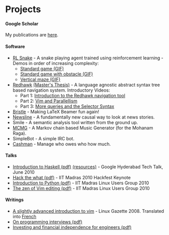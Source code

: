 # Projects


#### Google Scholar

My publications are [here](https://scholar.google.com/citations?user=RQXUtYEAAAAJ).

#### Software

* [RL Snake](http://spranesh.github.io/rl-snake) - A snake playing agent trained using reinforcement
  learning - Demos in order of increasing complexity:
  - [Standard game (GIF)](http://spranesh.github.io/rl-snake/plain.gif)
  - [Standard game with obstacle (GIF)](http://spranesh.github.io/rl-snake/middle_wall.gif)
  - [Vertical maze (GIF)](http://spranesh.github.io/rl-snake/vertical-maze.gif)
* [Redhawk](http://www.github.com/spranesh/redhawk)
  [(Master's Thesis)](/static/redhawk-standalone-ast-navigation.pdf) -
  A language agnostic abstract syntax tree based navigation system. Introductory Videos:
  - Part 1: [Introduction to the Redhawk navigation tool](https://www.youtube.com/watch?v=azaXpahrxww)
  - Part 2: [Vim and Parallellism](https://www.youtube.com/watch?v=rTjIiGfeAT8)
  - Part 3: [More queries and the Selector Syntax](https://www.youtube.com/watch?v=X5w5WTCpoVM)
* [Bristle](http://www.github.com/spranesh/bristle) - Making LaTeX Beamer fun again!
* [Newsline](http://www.github.com/spranesh/newsline) - A fundamentally new
  causal way to look at news stories.
* Smile - A semantic analysis tool written from the ground up.
* [MCMG](http://spranesh.github.io/mcmg) - A Markov chain based Music Generator (for the Mohanam Raga).
* SimpleBot - A simple IRC bot.
* [Cashman](http://www.github.com/spranesh/cashman) - Manage who owes who how much.

#### Talks
* [Introduction to Haskell (pdf)](/static/talks/intro_to_haskell.pdf)
  [(resources)](/static/talks/intro_to_haskell_resources.tar.gz) - 
  Google Hyderabad Tech Talk, June 2010 
* [Hack the what (pdf)](/static/talks/hack_the_what.pdf) -
  IIT Madras 2010 Hackfest Keynote 
* [Introduction to Python (pdf)](/static/talks/intro_to_python.pdf) -
  IIT Madras Linux Users Group 2010 
* [The zen of Vim editing (pdf)](/static/talks/vim_zen.pdf) -
  IIT Madras Linux Users Group 2010 

#### Writings

* [A slightly advanced introduction to vim](http://linuxgazette.net/152/srinivasan.html) - Linux Gazette 2008. Translated into
  [French](ftp://ftp.traduc.org/pub/lgazette/html/2008/152/lg152-C.html)
* [On programming interviews (pdf)](https://drive.google.com/open?id=16Meqy9BCmp2kKMXP7ry0-zM_bYIvvemhISzp2y-ZYFBKbcsKNAG5AbGcg-Bkcw6Ekn3o_-NLd0K18UgP)
* [Investing and financial independence for engineers (pdf)](https://drive.google.com/open?id=1vaEVIahDDzYE4UGLsQnSOs6nsIjxpeCq7ioaQRe5eD4GLMCMWRoDJHAIJbqX20Zx820Xul1Ecjl3WJ6U)

